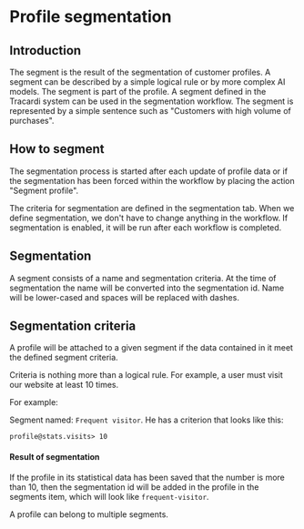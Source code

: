 # Profile segmentation

## Introduction

The segment is the result of the segmentation of customer profiles.
A segment can be described by a simple logical rule or by more 
complex AI models. The segment is part of the profile. A segment 
defined in the Tracardi system can be used in the segmentation 
workflow. The segment is represented by a simple sentence such 
as "Customers with high volume of purchases".

## How to segment

The segmentation process is started after each update of profile 
data or if the segmentation has been forced within the 
workflow by placing the action "Segment profile".

The criteria for segmentation are defined in the 
segmentation tab. When we define segmentation, we don't have 
to change anything in the workflow. If segmentation is enabled, 
it will be run after each workflow is completed. 

## Segmentation

A segment consists of a name and segmentation criteria. 
At the time of segmentation the name will be converted into 
the segmentation id. Name will be lower-cased and spaces 
will be replaced with dashes.

## Segmentation criteria

A profile will be attached to a given segment if the data 
contained in it meet the defined segment criteria.

Criteria is nothing more than a logical rule. For example, 
a user must visit our website at least 10 times.

For example:

Segment named: `Frequent visitor`.
He has a criterion that looks like this:

``
profile@stats.visits> 10
``

#### Result of segmentation

If the profile in its statistical data has been saved that the 
number is more than 10, then the segmentation id will be added 
in the profile in the segments item, which will look 
like `frequent-visitor`. 

A profile can belong to multiple segments. 




